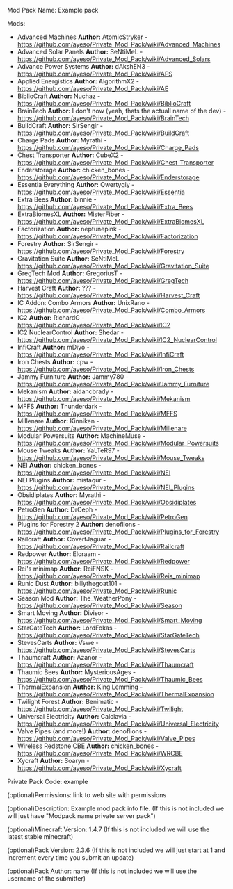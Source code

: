 Mod Pack Name:
Example pack

Mods:
* Advanced Machines __Author:__ AtomicStryker - https://github.com/ayeso/Private_Mod_Pack/wiki/Advanced_Machines
* Advanced Solar Panels __Author:__ SeNtiMeL  - https://github.com/ayeso/Private_Mod_Pack/wiki/Advanced_Solars
* Advance Power Systems   __Author:__ dAkshEN3 - https://github.com/ayeso/Private_Mod_Pack/wiki/APS
* Applied Energistics __Author:__ AlgorithmX2 - https://github.com/ayeso/Private_Mod_Pack/wiki/AE
* BiblioCraft __Author:__ Nuchaz - https://github.com/ayeso/Private_Mod_Pack/wiki/BiblioCraft
* BrainTech  __Author:__ I don't now (yeah, thats the actuall name of the dev) - https://github.com/ayeso/Private_Mod_Pack/wiki/BrainTech
* BuildCraft __Author:__ SirSengir - https://github.com/ayeso/Private_Mod_Pack/wiki/BuildCraft
* Charge Pads __Author:__ Myrathi - https://github.com/ayeso/Private_Mod_Pack/wiki/Charge_Pads
* Chest Transporter __Author:__ CubeX2  - https://github.com/ayeso/Private_Mod_Pack/wiki/Chest_Transporter
* Enderstorage  __Author:__ chicken_bones - https://github.com/ayeso/Private_Mod_Pack/wiki/Enderstorage
* Essentia Everything __Author:__ Qwertygiy - https://github.com/ayeso/Private_Mod_Pack/wiki/Essentia
* Extra Bees __Author:__ binnie - https://github.com/ayeso/Private_Mod_Pack/wiki/Extra_Bees
* ExtraBiomesXL __Author:__ MisterFiber - https://github.com/ayeso/Private_Mod_Pack/wiki/ExtraBiomesXL
* Factorization	__Author:__ neptunepink - https://github.com/ayeso/Private_Mod_Pack/wiki/Factorization
* Forestry	__Author:__ SirSengir - https://github.com/ayeso/Private_Mod_Pack/wiki/Forestry
* Gravitation Suite	__Author:__ SeNtiMeL  - https://github.com/ayeso/Private_Mod_Pack/wiki/Gravitation_Suite	
* GregTech Mod __Author:__ GregoriusT  - https://github.com/ayeso/Private_Mod_Pack/wiki/GregTech
* Harvest Craft	__Author:__ ???  - https://github.com/ayeso/Private_Mod_Pack/wiki/Harvest_Craft	
* IC Addon: Combo Armors __Author:__ UnixRano - https://github.com/ayeso/Private_Mod_Pack/wiki/Combo_Armors	
* IC2 __Author:__ RichardG - https://github.com/ayeso/Private_Mod_Pack/wiki/IC2
* IC2 NuclearControl __Author:__ Shedar - https://github.com/ayeso/Private_Mod_Pack/wiki/IC2_NuclearControl
* InfiCraft __Author:__ mDiyo - https://github.com/ayeso/Private_Mod_Pack/wiki/InfiCraft
* Iron Chests __Author:__ cpw - https://github.com/ayeso/Private_Mod_Pack/wiki/Iron_Chests
* Jammy Furniture __Author:__ Jammy780 - https://github.com/ayeso/Private_Mod_Pack/wiki/Jammy_Furniture
* Mekanism __Author:__ aidancbrady - https://github.com/ayeso/Private_Mod_Pack/wiki/Mekanism
* MFFS __Author:__ Thunderdark - https://github.com/ayeso/Private_Mod_Pack/wiki/MFFS
* Millenare	 __Author:__ Kinniken - https://github.com/ayeso/Private_Mod_Pack/wiki/Millenare
* Modular Powersuits __Author:__ MachineMuse - https://github.com/ayeso/Private_Mod_Pack/wiki/Modular_Powersuits
* Mouse Tweaks __Author:__ YaLTeR97  - https://github.com/ayeso/Private_Mod_Pack/wiki/Mouse_Tweaks 
* NEI __Author:__ chicken_bones - https://github.com/ayeso/Private_Mod_Pack/wiki/NEI
* NEI Plugins __Author:__ mistaqur - https://github.com/ayeso/Private_Mod_Pack/wiki/NEI_Plugins
* Obsidiplates __Author:__ Myrathi - https://github.com/ayeso/Private_Mod_Pack/wiki/Obsidiplates
* PetroGen __Author:__ DrCeph - https://github.com/ayeso/Private_Mod_Pack/wiki/PetroGen
* Plugins for Forestry 2 __Author:__ denoflions - https://github.com/ayeso/Private_Mod_Pack/wiki/Plugins_for_Forestry
* Railcraft __Author:__ CovertJaguar - https://github.com/ayeso/Private_Mod_Pack/wiki/Railcraft
* Redpower __Author:__ Eloraam - https://github.com/ayeso/Private_Mod_Pack/wiki/Redpower
* Rei's minimap __Author:__ ReiFNSK - https://github.com/ayeso/Private_Mod_Pack/wiki/Reis_minimap
* Runic Dust __Author:__ billythegoat101 - https://github.com/ayeso/Private_Mod_Pack/wiki/Runic
* Season Mod __Author:__ The_WeatherPony - https://github.com/ayeso/Private_Mod_Pack/wiki/Season
* Smart Moving __Author:__ Divisor - https://github.com/ayeso/Private_Mod_Pack/wiki/Smart_Moving
* StarGateTech __Author:__ LordFokas - https://github.com/ayeso/Private_Mod_Pack/wiki/StarGateTech
* StevesCarts __Author:__ Vswe - https://github.com/ayeso/Private_Mod_Pack/wiki/StevesCarts
* Thaumcraft __Author:__ Azanor - https://github.com/ayeso/Private_Mod_Pack/wiki/Thaumcraft
* Thaumic Bees	__Author:__ MysteriousAges - https://github.com/ayeso/Private_Mod_Pack/wiki/Thaumic_Bees
* ThermalExpansion __Author:__ King Lemming - https://github.com/ayeso/Private_Mod_Pack/wiki/ThermalExpansion
* Twilight Forest __Author:__ Benimatic - https://github.com/ayeso/Private_Mod_Pack/wiki/Twilight
* Universal Electricity	 __Author:__ Calclavia - https://github.com/ayeso/Private_Mod_Pack/wiki/Universal_Electricity
* Valve Pipes (and more!) __Author:__ denoflions - https://github.com/ayeso/Private_Mod_Pack/wiki/Valve_Pipes
* Wireless Redstone CBE __Author:__ chicken_bones - https://github.com/ayeso/Private_Mod_Pack/wiki/WRCBE
* Xycraft __Author:__ Soaryn - https://github.com/ayeso/Private_Mod_Pack/wiki/Xycraft

Private Pack Code:
example

(optional)Permissions:
link to web site with permissions
 
(optional)Description:
Example mod pack info file.
(If this is not included we will just have "Modpack name private server pack")

(optional)Minecraft Version:
1.4.7
(If this is not included we will use the latest stable minecraft)

(optional)Pack Version:
2.3.6
(If this is not included we will just start at 1 and increment every time you submit an update)

(optional)Pack Author:
name
(If this is not included we will use the username of the submitter)
